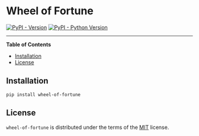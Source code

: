 # Wheel of Fortune

[![PyPI - Version](https://img.shields.io/pypi/v/wheel-of-fortune.svg)](https://pypi.org/project/wheel-of-fortune)
[![PyPI - Python Version](https://img.shields.io/pypi/pyversions/wheel-of-fortune.svg)](https://pypi.org/project/wheel-of-fortune)

-----

**Table of Contents**

- [Installation](#installation)
- [License](#license)

## Installation

```console
pip install wheel-of-fortune
```

## License

`wheel-of-fortune` is distributed under the terms of the [MIT](https://spdx.org/licenses/MIT.html) license.
